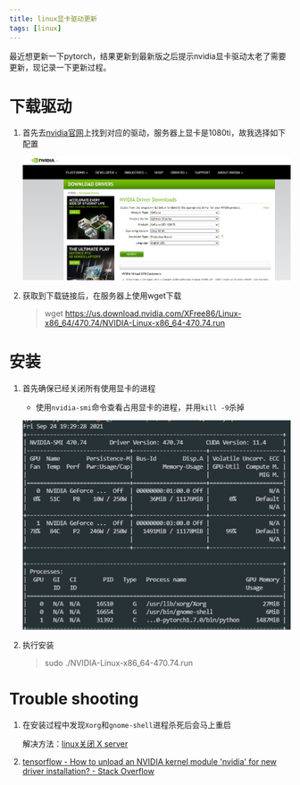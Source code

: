 ```yaml
---
title: linux显卡驱动更新
tags: [linux]
---
```


最近想更新一下pytorch，结果更新到最新版之后提示nvidia显卡驱动太老了需要更新，现记录一下更新过程。

# 下载驱动

1. 首先去[nvidia官网](https://www.nvidia.com/Download/index.aspx)上找到对应的驱动，服务器上显卡是1080ti，故我选择如下配置

   ![image-20210924192529349](https://raw.githubusercontent.com/Usigned/pic-typora/main/images/image-20210924192529349.png)

2. 获取到下载链接后，在服务器上使用wget下载

   > wget https://us.download.nvidia.com/XFree86/Linux-x86_64/470.74/NVIDIA-Linux-x86_64-470.74.run

# 安装

1. 首先确保已经关闭所有使用显卡的进程

   - 使用`nvidia-smi`命令查看占用显卡的进程，并用`kill -9`杀掉

   ![image-20210924192941991](https://raw.githubusercontent.com/Usigned/pic-typora/main/images/image-20210924192941991.png)

2. 执行安装

   > sudo ./NVIDIA-Linux-x86_64-470.74.run

# Trouble shooting

1. 在安装过程中发现`Xorg`和`gnome-shell`进程杀死后会马上重启

   解决方法：[linux关闭 X server](https://www.zybuluo.com/upuil/note/922035)

2. [tensorflow - How to unload an NVIDIA kernel module 'nvidia' for new driver installation? - Stack Overflow](https://stackoverflow.com/questions/61543214/how-to-unload-an-nvidia-kernel-module-nvidia-for-new-driver-installation)

   

